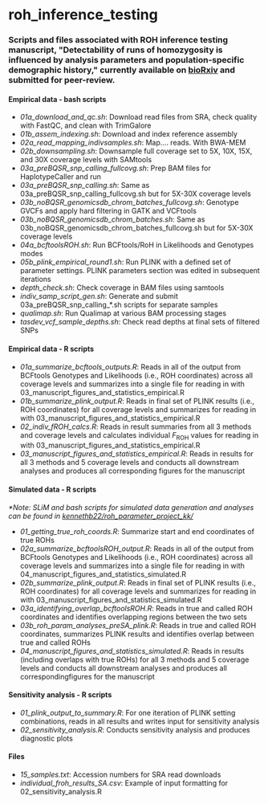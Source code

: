 # roh_inference_testing

### Scripts and files associated with ROH inference testing manuscript, "Detectability of runs of homozygosity is influenced by analysis parameters and population-specific demographic history," currently available on [bioRxiv](biorxiv.com) and submitted for peer-review.

#### Empirical data - bash scripts
* *01a_download_and_qc.sh*: Download read files from SRA, check quality with FastQC, and clean with TrimGalore
* *01b_assem_indexing.sh*: Download and index reference assembly
* *02a_read_mapping_indivsamples.sh*: Map.... reads. With BWA-MEM
* *02b_downsampling.sh*: Downsample full coverage set to 5X, 10X, 15X, and 30X coverage levels with SAMtools
* *03a_preBQSR_snp_calling_fullcovg.sh*: Prep BAM files for HaplotypeCaller and run 
* *03a_preBQSR_snp_calling.sh*: Same as 03a_preBQSR_snp_calling_fullcovg.sh but for 5X-30X coverage levels
* *03b_noBQSR_genomicsdb_chrom_batches_fullcovg.sh*: Genotype GVCFs and apply hard filtering in GATK and VCFtools
* *03b_noBQSR_genomicsdb_chrom_batches.sh*: Same as 03b_noBQSR_genomicsdb_chrom_batches_fullcovg.sh but for 5X-30X coverage levels
* *04a_bcftoolsROH.sh*: Run BCFtools/RoH in Likelihoods and Genotypes modes
* *05b_plink_empirical_round1.sh*: Run PLINK with a defined set of parameter settings. PLINK parameters section was edited in subsequent iterations
* *depth_check.sh*: Check coverage in BAM files using samtools
* *indiv_samp_script_gen.sh*: Generate and submit 03a_preBQSR_snp_calling_\*.sh scripts for separate samples
* *qualimap.sh*: Run Qualimap at various BAM processing stages
* *tasdev_vcf_sample_depths.sh*: Check read depths at final sets of filtered SNPs
 
#### Empirical data - R scripts
* *01a_summarize_bcftools_outputs.R*: Reads in all of the output from BCFtools Genotypes and Likelihoods (i.e., ROH coordinates) across all coverage levels and summarizes into a single file for reading in with 03_manuscript_figures_and_statistics_empirical.R
* *01b_summarize_plink_output.R*: Reads in final set of PLINK results (i.e., ROH coordinates) for all coverage levels and summarizes for reading in with 03_manuscript_figures_and_statistics_empirical.R
* *02_indiv_fROH_calcs.R*: Reads in result summaries from all 3 methods and coverage levels and calculates individual *F*<sub>ROH</sub> values for reading in with 03_manuscript_figures_and_statistics_empirical.R
* *03_manuscript_figures_and_statistics_empirical.R*: Reads in results for all 3 methods and 5 coverage levels and conducts all downstream analyses and produces all corresponding figures for the manuscript

#### Simulated data - R scripts
*\*Note: SLiM and bash scripts for simulated data generation and analyses can be found in [kennethb22/roh_parameter_project_kk/](https://github.com/kennethb22/roh_parameter_project_kk)*

* *01_getting_true_roh_coords.R*: Summarize start and end coordinates of true ROHs
* *02a_summarize_bcftoolsROH_output.R*: Reads in all of the output from BCFtools Genotypes and Likelihoods (i.e., ROH coordinates) across all coverage levels and summarizes into a single file for reading in with 04_manuscript_figures_and_statistics_simulated.R
* *02b_summarize_plink_output.R*: Reads in final set of PLINK results (i.e., ROH coordinates) for all coverage levels and summarizes for reading in with 03_manuscript_figures_and_statistics_simulated.R
* *03a_identifying_overlap_bcftoolsROH.R*: Reads in true and called ROH coordinates and identifies overlapping regions between the two sets
* *03b_roh_param_analyses_preSA_plink.R*: Reads in true and called ROH coordinates, summarizes PLINK results and identifies overlap between true and called ROHs
* *04_manuscript_figures_and_statistics_simulated.R*: Reads in results (including overlaps with true ROHs) for all 3 methods and 5 coverage levels and conducts all downstream analyses and produces all correspondingfigures for the manuscript

#### Sensitivity analysis - R scripts
* *01_plink_output_to_summary.R*: For one iteration of PLINK setting combinations, reads in all results and writes input for sensitivity analysis
* *02_sensitivity_analysis.R*: Conducts sensitivity analysis and produces diagnostic plots


#### Files
* *15_samples.txt*: Accession numbers for SRA read downloads
* *individual_froh_results_SA.csv*: Example of input formatting for 02_sensitivity_analysis.R
